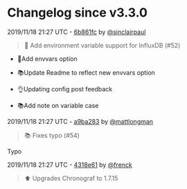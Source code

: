 # Changelog since v3.3.0

2019/11/18 21:27 UTC - [6b861fc](https://github.com/hassio-addons/addon-influxdb/commit/6b861fcc4eb32b5d2b5d145436995b6b97db7b75) by [@sinclairpaul](https://github.com/sinclairpaul)
> 🔨 Add environment variable support for InfluxDB (#52)

* 🔨Add envvars option

* 📚Update Readme to reflect new envvars option

* 👌Updating config post feedback

* 📚Add note on variable case 

2019/11/18 21:27 UTC - [a9ba283](https://github.com/hassio-addons/addon-influxdb/commit/a9ba283121f1945b13633459e11f34c3ae89fbbc) by [@mattlongman](https://github.com/mattlongman)
> :books: Fixes typo (#54)

Typo 

2019/11/18 21:27 UTC - [4318e61](https://github.com/hassio-addons/addon-influxdb/commit/4318e619841da11199d0cdb88f056e21a41c10fd) by [@frenck](https://github.com/frenck)
> :arrow_up: Upgrades Chronograf to 1.7.15 


